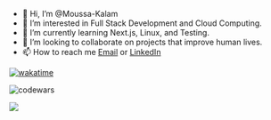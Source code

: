 - 👋 Hi, I’m @Moussa-Kalam
- 👀 I’m interested in Full Stack Development and Cloud Computing.
- 🌱 I’m currently learning Next.js, Linux, and Testing.
- 💞️ I’m looking to collaborate on projects that improve human lives.
- 📫 How to reach me [Email](moussakalamamzat@gmail.com) or [LinkedIn](https://www.linkedin.com/in/moussakalamamzat)

<!---
Moussa-Kalam/Moussa-Kalam is a ✨ special ✨ repository because its `README.md` (this file) appears on your GitHub profile.
You can click the Preview link to take a look at your changes.
--->
[![wakatime](https://wakatime.com/badge/user/e5208d97-208d-48ec-bf29-71178c12684a.svg)](https://wakatime.com/@e5208d97-208d-48ec-bf29-71178c12684a)

![codewars](https://www.codewars.com/users/moussa-kalam-amzat/badges/small)

[![](https://visitcount.itsvg.in/api?id=Moussa-Kalam&label=Profile%20Views&color=1&icon=5&pretty=false)](https://visitcount.itsvg.in)


